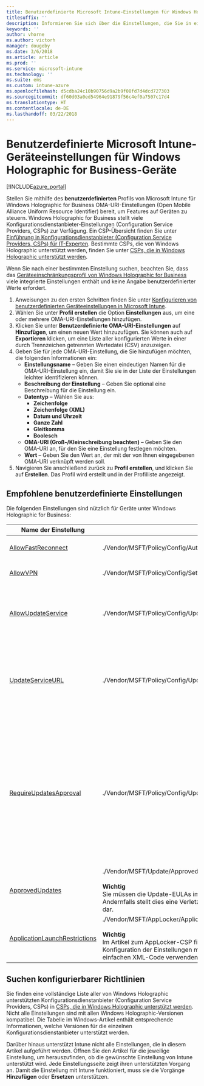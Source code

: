 ```yaml
---
title: Benutzerdefinierte Microsoft Intune-Einstellungen für Windows Holographic for Business-Geräte
titlesuffix: ''
description: Informieren Sie sich über die Einstellungen, die Sie in einem benutzerdefinierten Windows Holographic for Business-Profil verwenden können.
keywords: ''
author: vhorne
ms.author: victorh
manager: dougeby
ms.date: 3/6/2018
ms.article: article
ms.prod: ''
ms.service: microsoft-intune
ms.technology: ''
ms.suite: ems
ms.custom: intune-azure
ms.openlocfilehash: d5cdba24c10b90756d9a2b9f08fd7d4dcd727303
ms.sourcegitcommit: df60d03a0ed54964e91879f56c4ef0a7507c17d4
ms.translationtype: HT
ms.contentlocale: de-DE
ms.lasthandoff: 03/22/2018
---
```

# <a name="microsoft-intune-custom-device-settings-for-devices-running-windows-holographic-for-business"></a>Benutzerdefinierte Microsoft Intune-Geräteeinstellungen für Windows Holographic for Business-Geräte

[!INCLUDE[azure_portal](./includes/azure_portal.md)]

 Stellen Sie mithilfe des **benutzerdefinierten** Profils von Microsoft Intune für Windows Holographic for Business OMA-URI-Einstellungen (Open Mobile Alliance Uniform Resource Identifier) bereit, um Features auf Geräten zu steuern. Windows Holographic for Business stellt viele Konfigurationsdienstanbieter-Einstellungen (Configuration Service Providers, CSPs) zur Verfügung. Ein CSP-Übersicht finden Sie unter [Einführung in Konfigurationsdienstanbieter (Configuration Service Providers, CSPs) für IT-Experten](https://technet.microsoft.com/itpro/windows/manage/how-it-pros-can-use-configuration-service-providers). Bestimmte CSPs, die von Windows Holographic unterstützt werden, finden Sie unter [CSPs, die in Windows Holographic unterstützt werden](https://docs.microsoft.com/windows/client-management/mdm/configuration-service-provider-reference#hololens).

Wenn Sie nach einer bestimmten Einstellung suchen, beachten Sie, dass das [Geräteeinschränkungsprofil von Windows Holographic for Business](device-restrictions-windows-holographic.md) viele integrierte Einstellungen enthält und keine Angabe benutzerdefinierter Werte erfordert.

1. Anweisungen zu den ersten Schritten finden Sie unter [Konfigurieren von benutzerdefinierten Geräteeinstellungen in Microsoft Intune](custom-settings-configure.md).
2. Wählen Sie unter **Profil erstellen** die Option **Einstellungen** aus, um eine oder mehrere OMA-URI-Einstellungen hinzufügen.
3. Klicken Sie unter **Benutzerdefinierte OMA-URI-Einstellungen** auf **Hinzufügen**, um einen neuen Wert hinzuzufügen. Sie können auch auf **Exportieren** klicken, um eine Liste aller konfigurierten Werte in einer durch Trennzeichen getrennten Wertedatei (CSV) anzuzeigen.
4. Geben Sie für jede OMA-URI-Einstellung, die Sie hinzufügen möchten, die folgenden Informationen ein:
    - **Einstellungsname** – Geben Sie einen eindeutigen Namen für die OMA-URI-Einstellung ein, damit Sie sie in der Liste der Einstellungen leichter identifizieren können.
    - **Beschreibung der Einstellung** – Geben Sie optional eine Beschreibung für die Einstellung ein.
    - **Datentyp** – Wählen Sie aus:
        - **Zeichenfolge**
        - **Zeichenfolge (XML)**
        - **Datum und Uhrzeit**
        - **Ganze Zahl**
        - **Gleitkomma**
        - **Boolesch**
    - **OMA-URI (Groß-/Kleinschreibung beachten)** – Geben Sie den OMA-URI an, für den Sie eine Einstellung festlegen möchten.
    - **Wert** – Geben Sie den Wert an, der mit der von Ihnen eingegebenen OMA-URI verknüpft werden soll.
1. Navigieren Sie anschließend zurück zu **Profil erstellen**, und klicken Sie auf **Erstellen**.
Das Profil wird erstellt und in der Profilliste angezeigt.

## <a name="recommended-custom-settings"></a>Empfohlene benutzerdefinierte Einstellungen

Die folgenden Einstellungen sind nützlich für Geräte unter Windows Holographic for Business:


|Name der Einstellung|OMA-URI|Datentyp  |
|---------|---------|---------|
|[AllowFastReconnect](https://docs.microsoft.com/windows/client-management/mdm/policy-csp-authentication#authentication-allowfastreconnect)|./Vendor/MSFT/Policy/Config/Authentication/AllowFastReconnect|Integer<br>0 – Nicht zulässig<br>1 – Zulässig (Standard)|
|[AllowVPN](https://docs.microsoft.com/windows/client-management/mdm/policy-csp-settings#settings-allowvpn)|./Vendor/MSFT/Policy/Config/Settings/AllowVPN|Integer<br>0 – Nicht zulässig<br>1 – Zulässig (Standard)|
|[AllowUpdateService](https://docs.microsoft.com/windows/client-management/mdm/policy-csp-update#update-allowupdateservice)|./Vendor/MSFT/Policy/Config/Update/AllowUpdateService|Integer<br>0 – Aktualisierungsdienst ist nicht zulässig. <br>1 – Aktualisierungsdienst ist zulässig (Standard).|
|[UpdateServiceURL](https://docs.microsoft.com/windows/client-management/mdm/policy-csp-update#update-updateserviceurl)|./Vendor/MSFT/Policy/Config/Update/UpdateServiceUrl|Zeichenfolge<br>URL – Das Gerät prüft, ob an der angegebenen URL Updates vom WSUS-Server vorliegen.<br>Nicht konfiguriert – Das Gerät prüft, ob Updates von Microsoft Update vorliegen.|
|[RequireUpdatesApproval](https://docs.microsoft.com/windows/client-management/mdm/policy-csp-update#update-requireupdateapproval)|./Vendor/MSFT/Policy/Config/Update/RequireUpdateApproval|Integer<br>0 – Nicht konfiguriert Das Gerät installiert alle anwendbaren Updates.<br>1 – Das Gerät installiert nur Updates, die anwendbar sind und in der Liste der genehmigten Updates stehen. Legen Sie diese Richtlinie auf 1 fest, wenn die IT die Bereitstellung von Updates auf Geräten steuern möchte, etwa wenn vor der Bereitstellung Tests erforderlich sind.|
|[ApprovedUpdates](https://docs.microsoft.com/windows/client-management/mdm/update-csp)|./Vendor/MSFT/Update/ApprovedUpdates<br><br>**Wichtig**<br>Sie müssen die Update-EULAs im Namen Ihrer Endbenutzer lesen und diesen zustimmen. Andernfalls stellt dies eine Verletzung von rechtlichen oder vertraglichen Verpflichtungen dar.|Knoten für Updategenehmigungen und die Zustimmung zu EULAs im Namen des Endbenutzers.|
[ApplicationLaunchRestrictions](https://docs.microsoft.com/windows/client-management/mdm/applocker-csp)|./Vendor/MSFT/AppLocker/ApplicationLaunchRestrictions/*Grouping*/*ApplicationType*/Policy<br><br>**Wichtig**<br>Im Artikel zum AppLocker-CSP finden Sie Beispiele für geschützten XML-Code. Für die Konfiguration der Einstellungen mit benutzerdefinierten Intune-Profilen müssen Sie einfachen XML-Code verwenden.|Zeichenfolge<br>Weitere Informationen finden Sie im Artikel [AppLocker CSP](https://docs.microsoft.com/windows/client-management/mdm/applocker-csp) (AppLocker-CSP).

## <a name="how-to-find-the-policies-you-can-configure"></a>Suchen konfigurierbarer Richtlinien

Sie finden eine vollständige Liste aller von Windows Holographic unterstützten Konfigurationsdienstanbieter (Configuration Service Providers, CSPs) in [CSPs, die in Windows Holographic unterstützt werden](https://docs.microsoft.com/windows/client-management/mdm/configuration-service-provider-reference#hololens). Nicht alle Einstellungen sind mit allen Windows Holographic-Versionen kompatibel. Die Tabelle im Windows-Artikel enthält entsprechende Informationen, welche Versionen für die einzelnen Konfigurationsdienstanbieter unterstützt werden.

Darüber hinaus unterstützt Intune nicht alle Einstellungen, die in diesem Artikel aufgeführt werden. Öffnen Sie den Artikel für die jeweilige Einstellung, um herauszufinden, ob die gewünschte Einstellung von Intune unterstützt wird. Jede Einstellungsseite zeigt ihren unterstützten Vorgang an. Damit die Einstellung mit Intune funktioniert, muss sie die Vorgänge **Hinzufügen** oder **Ersetzen** unterstützen.
